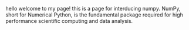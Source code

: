 hello
welcome to my page!
this is a page for interducing numpy.
NumPy, short for Numerical Python, is the fundamental package required for high performance scientific computing and data analysis.
